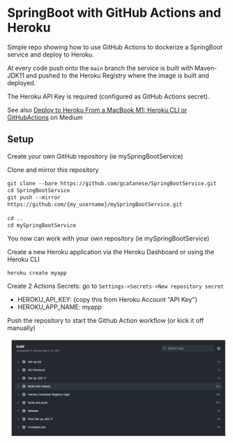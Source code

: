 # SpringBoot with GitHub Actions and Heroku

Simple repo showing how to use GitHub Actions to dockerize a SpringBoot service and deploy to Heroku.

At every code push onto the `main` branch the service is built with Maven-JDK11 and pushed to the Heroku Registry where
the image is built and deployed.

The Heroku API Key is required (configured as GitHub Actions secret).

See also [Deploy to Heroku From a MacBook M1: Heroku CLI or GitHubActions](https://medium.com/geekculture/deploy-to-heroku-from-a-macbook-m1-heroku-cli-or-githubactions-868bc3a50935) on Medium 


## Setup

Create your own GitHub repository (ie mySpringBootService)

Clone and mirror this repository
```
git clone --bare https://github.com/gcatanese/SpringBootService.git
cd SpringBootService
git push --mirror https://github.com/{my_username}/mySpringBootService.git

cd ..
cd mySpringBootService
```
You now can work with your own repository (ie mySpringBootService)

Create a new Heroku application via the Heroku Dashboard or using the Heroku CLI
```
heroku create myapp
```

Create 2 Actions Secrets: go to `Settings->Secrets->New repository secret`
* HEROKU_API_KEY: {copy this from Heroku Account "API Key"}
* HEROKU_APP_NAME: myapp

Push the repository to start the Github Action workflow (or kick it off manually)

![Output of the GitHub Actions workflow](workflow.png?raw=true "GitHub Actions workflow")
